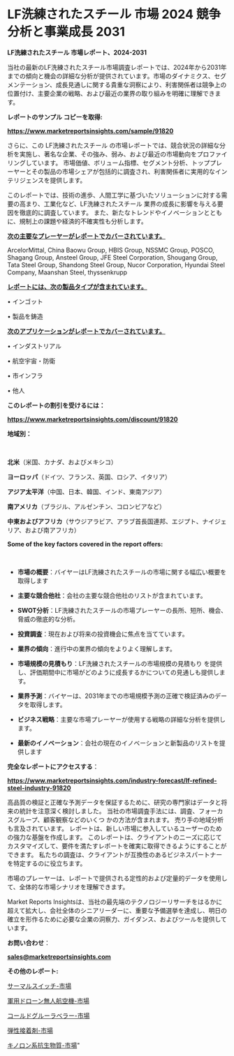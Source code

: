 # LF洗練されたスチール 市場 2024 競争分析と事業成長 2031

<strong>LF洗練されたスチール 市場レポート、2024-2031</strong>

当社の最新のLF洗練されたスチール市場調査レポートでは、2024年から2031年までの傾向と機会の詳細な分析が提供されています。市場のダイナミクス、セグメンテーション、成長見通しに関する貴重な洞察により、利害関係者は競争上の位置付け、主要企業の戦略、および最近の業界の取り組みを明確に理解できます。



<strong>レポートのサンプル コピーを取得:</strong> <a href=https://www.marketreportsinsights.com/sample/91820>

<strong><u>https://www.marketreportsinsights.com/sample/91820</u></strong></a>

さらに、この LF洗練されたスチール の市場レポートでは、競合状況の詳細な分析を実施し、著名な企業、その強み、弱み、および最近の市場動向をプロファイリングしています。 市場価値、ボリューム指標、セグメント分析、トッププレーヤーとその製品の市場シェアが包括的に調査され、利害関係者に実用的なインテリジェンスを提供します。

このレポートでは、技術の進歩、人間工学に基づいたソリューションに対する需要の高まり、工業化など、LF洗練されたスチール 業界の成長に影響を与える要因を徹底的に調査しています。 また、新たなトレンドやイノベーションとともに、規制上の課題や経済的不確実性も分析します。



<strong><u>次の主要なプレーヤーがレポートでカバーされています。</u></strong>

ArcelorMittal, China Baowu Group, HBIS Group, NSSMC Group, POSCO, Shagang Group, Ansteel Group, JFE Steel Corporation, Shougang Group, Tata Steel Group, Shandong Steel Group, Nucor Corporation, Hyundai Steel Company, Maanshan Steel, thyssenkrupp



<strong><u><b>レポートには、次の製品タイプが含まれています。</b></u></strong>

• インゴット

• 製品を鋳造



<strong><u><b>次のアプリケーションがレポートでカバーされています。</b></u></strong>

• インダストリアル

• 航空宇宙・防衛

• 市インフラ

• 他人



<strong><b>このレポートの割引を受けるには：</b></strong>

<a href=https://www.marketreportsinsights.com/discount/91820>

<strong><u>https://www.marketreportsinsights.com/discount/91820</u></strong></a>



<strong>地域別：</strong>

<strong> </strong>



<strong>北米</strong>（米国、カナダ、およびメキシコ）



<strong>ヨーロッパ</strong>（ドイツ、フランス、英国、ロシア、イタリア）



<strong>アジア太平洋</strong>（中国、日本、韓国、インド、東南アジア）



<strong>南アメリカ</strong>（ブラジル、アルゼンチン、コロンビアなど）



<strong>中東およびアフリカ</strong>（サウジアラビア、アラブ首長国連邦、エジプト、ナイジェリア、および南アフリカ）



<strong>Some of the key factors covered in the report offers:</strong>

<strong> </strong>
<ul>
  <li>

<strong>市場の概要</strong>：バイヤーはLF洗練されたスチールの市場に関する幅広い概要を取得します</li>
  <li>

<strong>主要な競合他社</strong>：会社の主要な競合他社のリストが含まれています。</li>
  <li>

<strong>SWOT分析</strong>：LF洗練されたスチールの市場プレーヤーの長所、短所、機会、脅威の徹底的な分析。</li>
  <li>

<strong>投資調査</strong>：現在および将来の投資機会に焦点を当てています。</li>
  <li>

<strong>業界の傾向</strong>：進行中の業界の傾向をよりよく理解します。</li>
  <li>

<strong>市場規模の見積もり</strong>：LF洗練されたスチールの市場規模の見積もり を提供し、評価期間中に市場がどのように成長するかについての見通しも提供します。</li>
  <li>

<strong>業界予測</strong>：バイヤーは、2031年までの市場規模予測の正確で検証済みのデータを取得します。</li>
  <li>

<strong>ビジネス戦略</strong>：主要な市場プレーヤーが使用する戦略の詳細な分析を提供します。</li>
  <li>

<strong>最新のイノベーション</strong>：会社の現在のイノベーションと新製品のリストを提供します</li>
</ul>


<strong>完全なレポートにアクセスする</strong>：

<a href=https://www.marketreportsinsights.com/industry-forecast/lf-refined-steel-industry-91820>

<strong><u>https://www.marketreportsinsights.com/industry-forecast/lf-refined-steel-industry-91820</u></strong></a>

高品質の検証と正確な予測データを保証するために、研究の専門家はデータと将来の統計を注意深く検討しました。 当社の市場調査手法には、調査、フォーカスグループ、顧客観察などのいくつ かの方法が含まれます。 売り手の地域分析も言及されています。 レポートは、新しい市場に参入しているユーザーのための強力な基盤を作成します。 このレポートは、クライアントのニーズに応じてカスタマイズして、要件を満たすレポートを確実に取得できるようにすることができます。 私たちの調査は、クライアントが互換性のあるビジネスパートナーを特定するのに役立ちます。

市場のプレーヤーは、レポートで提供される定性的および定量的データを使用して、全体的な市場シナリオを理解できます。

Market Reports Insightsは、当社の最先端のテクノロジーリサーチをはるかに超えて拡大し、会社全体のシニアリーダーに、重要な予備選挙を達成し、明日の確立を形作るために必要な企業の洞察力、ガイダンス、およびツールを提供しています。



<strong><b>お問い合わせ</b></strong>：

<a href=mailto:sales@marketreportsinsights.com>

<strong><u>sales@marketreportsinsights.com</u></strong></a>



<strong>その他のレポート:</strong>

<a href=https://www.linkedin.com/pulse/サーマルスイッチ-市場-2023-総利益と主要ベンダー-2030-consumer-connection-collective-360-tsaef/>サーマルスイッチ-市場</a>

<a href=https://www.linkedin.com/pulse/軍用ドローン無人航空機-市場-2023-新興市場-将来の動向と市場需要-2030-pr-news-hub-5rgof/>軍用ドローン無人航空機-市場</a>

<a href=https://www.linkedin.com/pulse/コールドグルーラベラー-市場-2030-年までの需要に焦点を当てた-2023-xakfc/>コールドグルーラベラー-市場</a>

<a href=https://www.linkedin.com/pulse/弾性接着剤-市場-2023-年のダイナミクスとビジネストレンド-2030-pr-news-hub-tvuxf/>弾性接着剤-市場</a>

<a href=https://www.linkedin.com/pulse/キノロン系抗生物質-市場-2023-swot-分析と成長率-2030-pr-news-hub-vpumf/>キノロン系抗生物質-市場</a>"
